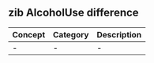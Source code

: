 ## zib AlcoholUse difference

| Concept         | Category          | Description                             | 
|-----------------|-------------------|-----------------------------------------|
|- | - | -